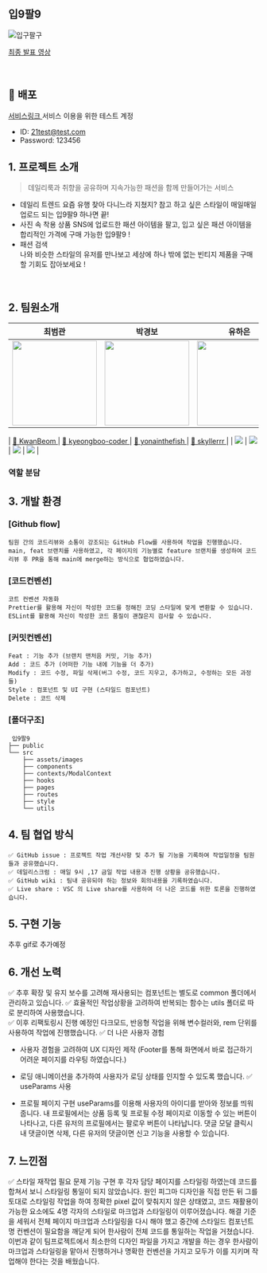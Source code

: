 ## 입9팔9

![입구팔구](https://github.com/yonainthefish/githubTest/assets/124084624/553ab6fb-ccc5-41ee-b0f2-ab985b78d1f5)

<a href=""> 최종 발표 영상 </a>

<br>

## 🗼 배포
<a href=""> 서비스링크 </a>
서비스 이용을 위한 테스트 계정

- ID: 21test@test.com
- Password: 123456
  <br>

## 1. 프로젝트 소개

> 데일리룩과 취향을 공유하며 지속가능한 패션을 함께 만들어가는 서비스 <br>
 -  데일리 트렌드
   요즘 유행 찾아 다니느라 지쳤지? 참고 하고 싶은 스타일이 매일매일 업로드 되는 입9팔9 하나면 끝! 
 - 사진 속 착용 상품
   SNS에 업로드한 패션 아이템을 팔고, 입고 싶은 패션 아이템을 합리적인 가격에 구매 가능한 입9팔9 !
 - 패션 검색   
   나와 비슷한 스타일의 유저를 만나보고 세상에 하나 밖에 없는 빈티지 제품을 구매할 기회도 잡아보세요 ! 
 <br>

## 2. 팀원소개<br>

|                                                                        최범관                                                                         |                                                                        박경보                                                                         |                                                                        유하은                                                                         |                                                                         한상헌                                                                         |
| :---------------------------------------------------------------------------------------------------------------------------------------------------: | :---------------------------------------------------------------------------------------------------------------------------------------------------: | :---------------------------------------------------------------------------------------------------------------------------------------------------: | :----------------------------------------------------------------------------------------------------------------------------------------------------: |
| <img src="https://github.com/yonainthefish/FE05-Project-Sooryen/assets/124084624/4ac018c7-f9f3-49c1-89e8-9e0523c69919.jpg" width="170" height="170"/> | <img src="https://github.com/yonainthefish/FE05-Project-Sooryen/assets/124084624/f8f06190-ece0-4a5d-ada4-d7df6cca0455.png" width="170" height="170"/> | <img src="https://github.com/yonainthefish/FE05-Project-Sooryen/assets/124084624/dac4ccc0-c4c2-4240-8e4b-067a4b2eeb7d.jpg" width="170" height="170"/> | <img src="https://github.com/yonainthefish/FE05-Project-Sooryen/assets/124084624/9d2c1f67-82c0-4d91-8bf9-09be962044f4.jpg" width="170" height="170" /> |
                                                                  
|                                                 <a href="https://github.com/KwanBeom">🔗 KwanBeom </a>                                                  |                                              <a href="https://github.com/kyeongboo-coder">🔗 kyeongboo-coder </a>                                              |                                               <a href="https://github.com/yonsinthefish">🔗 yonainthefish </a>                                               |                                                 <a href="https://github.com/Skyllerrr">🔗 skyllerrr </a>                                                  |
|                                <img src="https://img.shields.io/badge/FrontEnd-3178C6?style=plastic&logoColor=blue"/>                                 |                                <img src="https://img.shields.io/badge/FrontEnd-3178C6?style=plastic&logoColor=blue"/>                                 |                                <img src="https://img.shields.io/badge/FrontEnd-3178C6?style=plastic&logoColor=blue"/>                                 |                                 <img src="https://img.shields.io/badge/FrontEnd-3178C6?style=plastic&logoColor=blue"/>                                 |

### 역할 분담 <br>

## 3. 개발 환경<br>

### [Github flow]
 ```
팀원 간의 코드리뷰와 소통이 강조되는 GitHub Flow를 사용하여 작업을 진행했습니다.
main, feat 브랜치를 사용하였고, 각 페이지의 기능별로 feature 브랜치를 생성하여 코드리뷰 후 PR을 통해 main에 merge하는 방식으로 협업하였습니다.
```

### [코드컨벤션]
```
코트 컨벤션 자동화
Prettier를 활용해 자신이 작성한 코드를 정해진 코딩 스타일에 맞게 변환할 수 있습니다.
ESLint를 활용해 자신이 작성한 코드 품질이 괜찮은지 검사할 수 있습니다.

```

### [커밋컨벤션]
```
Feat : 기능 추가 (브랜치 맨처음 커밋, 기능 추가)
Add : 코드 추가 (어떠한 기능 내에 기능을 더 추가)
Modify : 코드 수정, 파일 삭제(버그 수정, 코드 지우고, 추가하고, 수정하는 모든 과정들)
Style : 컴포넌트 및 UI 구현 (스타일드 컴포넌트)
Delete : 코드 삭제
```


### [폴더구조]
```
 입9팔9
├── public
└── src
    ├── assets/images
    ├── components
    ├── contexts/ModalContext
    ├── hooks
    ├── pages
    ├── routes
    ├── style
    └── utils
```

## 4. 팀 협업 방식
```
✅ GitHub issue : 프로젝트 작업 개선사항 및 추가 될 기능을 기록하여 작업일정을 팀원들과 공유했습니다. 
✅ 데일리스크럼 : 매일 9시 ,17 금일 작업 내용과 진행 상황을 공유했습니다.
✅ GitHub wiki : 팀내 공유되야 하는 정보와 회의내용을 기록하였습니다.
✅ Live share : VSC 의 Live share를 사용하여 더 나은 코드를 위한 토론을 진행하였습니다.

```


## 5.  구현 기능
추후 gif로 추가예정



## 6. 개선 노력
✅ 추후 확장 및 유지 보수를 고려해 재사용되는 컴포넌트는 별도로 common 폴더에서 관리하고 있습니다. 
✅ 효율적인 작업상황을 고려하여 반복되는 함수는 utils 폴더로 따로 분리하여 사용했습니다.  
✅ 이후 리팩토링시 진행 예정인 다크모드, 반응형 작업을 위해 변수컬러와, rem 단위를 사용하여 작업에 진행했습니다. 
✅ 더 나은 사용자 경험
- 사용자 경험을 고려하여 UX 디자인 제작 (Footer를 통해 화면에서 바로 접근하기 어려운 페이지를 라우팅 하였습니다.)
- 로딩 애니메이션을 추가하여 사용자가 로딩 상태를 인지할 수 있도록 했습니다.
✅ useParams 사용

- 프로필 페이지 구현
useParams를 이용해 사용자의 아이디를 받아와 정보를 띄워줍니다. 내 프로필에서는 상품 등록 및 프로필 수정 페이지로 이동할 수 있는 버튼이 나타나고, 다른 유저의 프로필에서는 팔로우 버튼이 나타납니다.
댓글 모달 클릭시 내 댓글이면 삭제, 다른 유저의 댓글이면 신고 기능을 사용할 수 있습니다.

## 7. 느낀점 
✅ 스타일 재작업 필요
문제 기능 구현 후 각자 담당 페이지를 스타일링 하였는데 코드를 합쳐서 보니 스타일링 통일이 되지 않았습니다.
원인 피그마 디자인을 직접 만든 뒤 그를 토대로 스타일링 작업을 하여 정확한 pixel 값이 맞춰지지 않은 상태였고, 코드 재활용이 가능한 요소에도 4명 각자의 스타일로 마크업과 스타일링이 이루어졌습니다.
해결 기준을 세워서 전체 페이지 마크업과 스타일링을 다시 해야 했고 중간에 스타일드 컴포넌트명 컨벤션이 필요함을 깨닫게 되어 한사람이 전체 코드를 통일하는 작업을 거쳤습니다. 이번과 같이 팀프로젝트에서 최소한의 디자인 파일을 가지고 개발을 하는 경우 한사람이 마크업과 스타일링을 맡아서 진행하거나 명확한 컨벤션을 가지고 모두가 이를 지키며 작업해야 한다는 것을 배웠습니다.
